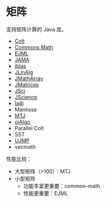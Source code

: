 # 矩阵

支持矩阵计算的 Java 库。

- [Colt](https://dst.lbl.gov/ACSSoftware/colt/)
- [Commons Math](https://commons.apache.org/proper/commons-math/)
- [EJML](https://ejml.org/wiki/index.php?title=Main_Page)
- [JAMA](https://math.nist.gov/javanumerics/jama/)
- [jblas](https://mikiobraun.github.io/jblas/)
- [JLinAlg](https://jlinalg.sourceforge.net/)
- [JMathArray](https://github.com/yannrichet/jmatharray)
- [JMatrices](https://jmatrices.sourceforge.net/)
- [JSci](https://jsci.sourceforge.net/)
- [JScience](https://jscience.org/)
- [la4j](http://la4j.org/)
- Mantissa
- [MTJ](https://github.com/fommil/matrix-toolkits-java/tree/master)
- [ojAlgo](https://www.ojalgo.org/)
- Parallel Colt
- SST
- [UJMP](https://ujmp.org/)
- vecmath

性能比较：

- 大型矩阵（>100）：MTJ
- 小型矩阵
  - 功能丰富更重要：common-math
  - 性能更重要：EJML